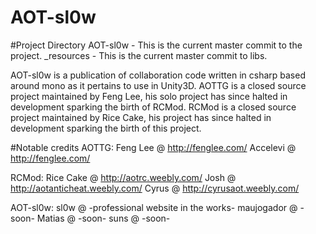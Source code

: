 # AOT-sl0w

#Project Directory
AOT-sl0w - This is the current master commit to the project.
_resources - This is the current master commit to libs.


AOT-sl0w is a publication of collaboration code written in csharp based around mono as it pertains to use in Unity3D.
AOTTG is a closed source project maintained by Feng Lee, his solo project has since halted in development sparking the birth of RCMod.
RCMod is a closed source project maintained by Rice Cake, his project has since halted in development sparking the birth of this project.

#Notable credits
AOTTG:
Feng Lee @ http://fenglee.com/
Accelevi @ http://fenglee.com/


RCMod:
Rice Cake @ http://aotrc.weebly.com/
Josh @ http://aotanticheat.weebly.com/
Cyrus @ http://cyrusaot.weebly.com/


AOT-sl0w:
sl0w @ -professional website in the works-
maujogador @ -soon-
Matias @ -soon-
suns @ -soon-

